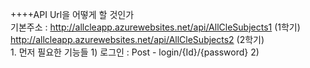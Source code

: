 ++++API Url을 어떻게 할 것인가 <br>
    기본주소 : http://allcleapp.azurewebsites.net/api/AllCleSubjects1 (1학기)  <br>
              http://allcleapp.azurewebsites.net/api/AllCleSubjects2 (2학기)  <br>
    1. 먼저 필요한 기능들
      1) 로그인 : Post - login/{Id}/{password}
      2) 
